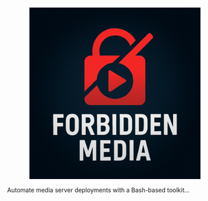<!-- Markdown syntax — guaranteed to work -->
<p align="center">
  <img src="./assets/forbidden_media_logo.png" alt="Forbidden Media logo" width="400"/>
</p>

Automate media server deployments with a Bash-based toolkit…
